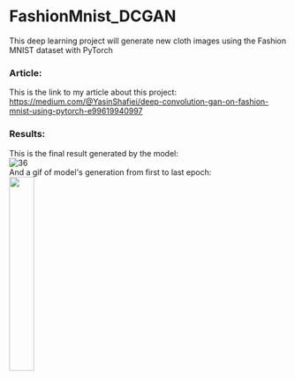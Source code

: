 # FashionMnist_DCGAN
This deep learning project will generate new cloth images using the Fashion MNIST dataset with PyTorch <br>

### Article:
This is the link to my article about this project: <br>
https://medium.com/@YasinShafiei/deep-convolution-gan-on-fashion-mnist-using-pytorch-e99619940997

### Results:
This is the final result generated by the model: <br>
![36](https://user-images.githubusercontent.com/91404054/187416017-cb1fa5bc-e480-4443-ad6f-c77bd0c2ad53.png) <br> 
And a gif of model's generation from first to last epoch: <br>
<img src="https://user-images.githubusercontent.com/91404054/187416032-76349619-3350-4088-8322-56d1d5d92a60.gif" width=30%>
